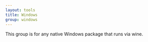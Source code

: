 ```yaml
---
layout: tools
title: Windows
group: windows
---
```


This group is for any native Windows package that runs via wine.
